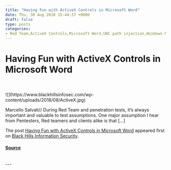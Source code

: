 ```yaml
---
title: "Having Fun with ActiveX Controls in Microsoft Word"
date: Thu, 30 Aug 2018 15:44:37 +0000
draft: false
type: posts
categories: 
- Red Team,ActiveX Controls,Microsoft Word,UNC path injection,Windows Media Player
---
```

# Having Fun with ActiveX Controls in Microsoft Word

<br/>

<br/>
![](https://www.blackhillsinfosec.com/wp-content/uploads/2018/08/ActiveX.jpg)

Marcello Salvati// During Red Team and penetration tests, it’s always important and valuable to test assumptions. One major assumption I hear from Pentesters, Red teamers and clients alike is that \[…\]

The post [Having Fun with ActiveX Controls in Microsoft Word](https://www.blackhillsinfosec.com/having-fun-with-activex-controls-in-microsoft-word/) appeared first on [Black Hills Information Security](https://www.blackhillsinfosec.com).

#### [Source](https://www.blackhillsinfosec.com/having-fun-with-activex-controls-in-microsoft-word/)

<br/>
---
